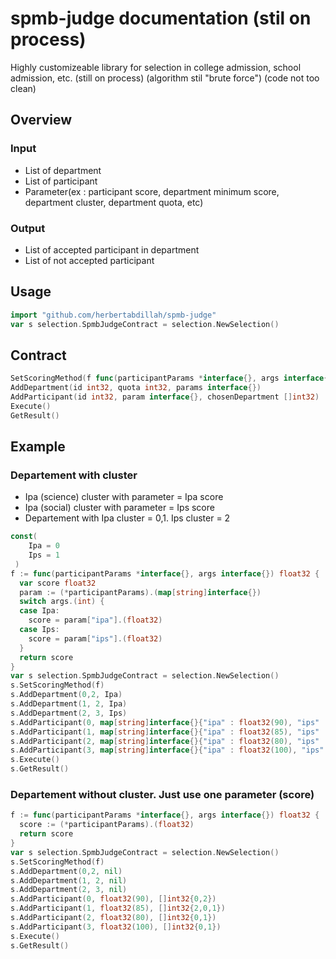 # spmb-judge documentation (stil on process)
Highly customizeable library for selection in college admission, school admission, etc.
(still on process)
(algorithm stil "brute force")
(code not too clean)

## Overview
### Input
- List of department
- List of participant
- Parameter(ex : participant score, department minimum score, department cluster, department quota, etc)
### Output
- List of accepted participant in department
- List of not accepted participant

## Usage
```go
import "github.com/herbertabdillah/spmb-judge"
var s selection.SpmbJudgeContract = selection.NewSelection()
```
## Contract

```go
SetScoringMethod(f func(participantParams *interface{}, args interface{}) float32)
AddDepartment(id int32, quota int32, params interface{})
AddParticipant(id int32, param interface{}, chosenDepartment []int32)
Execute()
GetResult()

```

## Example
### Departement with cluster
- Ipa (science) cluster with parameter = Ipa score
- Ipa (social) cluster with parameter = Ips score
- Departement with Ipa cluster = 0,1. Ips cluster = 2

```go
const(
	Ipa = 0
	Ips = 1
 )
f := func(participantParams *interface{}, args interface{}) float32 {
  var score float32
  param := (*participantParams).(map[string]interface{})
  switch args.(int) {
  case Ipa:
    score = param["ipa"].(float32)
  case Ips:
    score = param["ips"].(float32)
  }
  return score
}
var s selection.SpmbJudgeContract = selection.NewSelection()
s.SetScoringMethod(f)
s.AddDepartment(0,2, Ipa)
s.AddDepartment(1, 2, Ipa)
s.AddDepartment(2, 3, Ips)
s.AddParticipant(0, map[string]interface{}{"ipa" : float32(90), "ips" : float32(80)}, []int32{0,2})
s.AddParticipant(1, map[string]interface{}{"ipa" : float32(85), "ips" : float32(80)}, []int32{2,0,1})
s.AddParticipant(2, map[string]interface{}{"ipa" : float32(80), "ips" : float32(90)}, []int32{0,1})
s.AddParticipant(3, map[string]interface{}{"ipa" : float32(100), "ips" : float32(90)}, []int32{0,1})
s.Execute()
s.GetResult()
 ```
### Departement without cluster. Just use one parameter (score)
```go
f := func(participantParams *interface{}, args interface{}) float32 {  
  score := (*participantParams).(float32)
  return score
}
var s selection.SpmbJudgeContract = selection.NewSelection()
s.SetScoringMethod(f)
s.AddDepartment(0,2, nil)
s.AddDepartment(1, 2, nil)
s.AddDepartment(2, 3, nil)
s.AddParticipant(0, float32(90), []int32{0,2})
s.AddParticipant(1, float32(85), []int32{2,0,1})
s.AddParticipant(2, float32(80), []int32{0,1})
s.AddParticipant(3, float32(100), []int32{0,1})
s.Execute()
s.GetResult()
```
